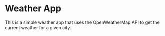 # Weather App

This is a simple weather app that uses the OpenWeatherMap API to get the current weather for a given city.